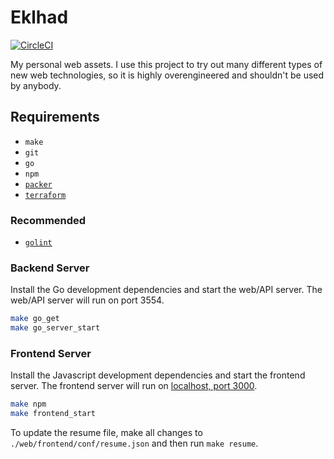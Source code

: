 # Eklhad

[![CircleCI](https://circleci.com/gh/dahlke/eklhad/tree/master.svg?style=svg&circle-token=e37d2b20028dc6e1a4c66a18688d04d29d1c7fef)](https://circleci.com/gh/dahlke/eklhad/tree/master)

My personal web assets. I use this project to try out many different types of new web technologies, so it is highly overengineered and shouldn't be used by anybody.

## Requirements

- `make`
- `git`
- `go`
- `npm`
- [`packer`](https://github.com/hashicorp/packer)
- [`terraform`](https://github.com/hashicorp/terraform)

### Recommended

- [`golint`](https://github.com/golang/lint)

### Backend Server

Install the Go development dependencies and start the web/API server. The web/API server will run on port 3554.

```bash
make go_get
make go_server_start
```

### Frontend Server

Install the Javascript development dependencies and start the frontend server. The frontend server will run on [localhost, port 3000](http://localhost:3000).

```bash
make npm
make frontend_start
```

To update the resume file, make all changes to `./web/frontend/conf/resume.json` and then run `make resume`.
